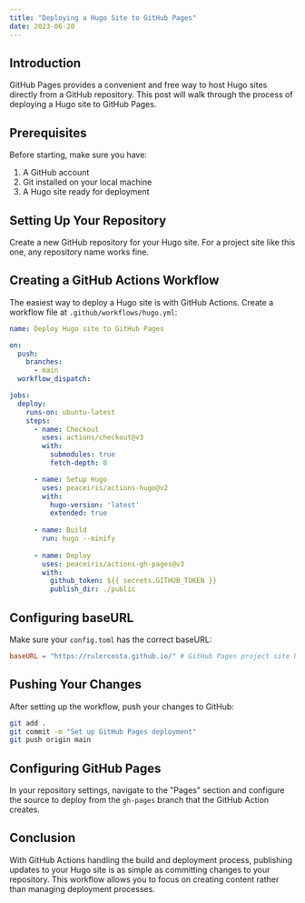 ```yaml
---
title: "Deploying a Hugo Site to GitHub Pages"
date: 2023-06-20
---
```


## Introduction

GitHub Pages provides a convenient and free way to host Hugo sites directly from a GitHub repository. This post will walk through the process of deploying a Hugo site to GitHub Pages.

## Prerequisites

Before starting, make sure you have:

1. A GitHub account
2. Git installed on your local machine
3. A Hugo site ready for deployment

## Setting Up Your Repository

Create a new GitHub repository for your Hugo site. For a project site like this one, any repository name works fine.

## Creating a GitHub Actions Workflow

The easiest way to deploy a Hugo site is with GitHub Actions. Create a workflow file at `.github/workflows/hugo.yml`:

```yaml
name: Deploy Hugo site to GitHub Pages

on:
  push:
    branches:
      - main
  workflow_dispatch:

jobs:
  deploy:
    runs-on: ubuntu-latest
    steps:
      - name: Checkout
        uses: actions/checkout@v3
        with:
          submodules: true
          fetch-depth: 0

      - name: Setup Hugo
        uses: peaceiris/actions-hugo@v2
        with:
          hugo-version: 'latest'
          extended: true
          
      - name: Build
        run: hugo --minify
        
      - name: Deploy
        uses: peaceiris/actions-gh-pages@v3
        with:
          github_token: ${{ secrets.GITHUB_TOKEN }}
          publish_dir: ./public
```

## Configuring baseURL

Make sure your `config.toml` has the correct baseURL:

```toml
baseURL = "https://rulercosta.github.io/" # GitHub Pages project site URL
```

## Pushing Your Changes

After setting up the workflow, push your changes to GitHub:

```bash
git add .
git commit -m "Set up GitHub Pages deployment"
git push origin main
```

## Configuring GitHub Pages

In your repository settings, navigate to the "Pages" section and configure the source to deploy from the `gh-pages` branch that the GitHub Action creates.

## Conclusion

With GitHub Actions handling the build and deployment process, publishing updates to your Hugo site is as simple as committing changes to your repository. This workflow allows you to focus on creating content rather than managing deployment processes.
